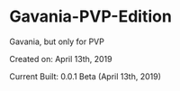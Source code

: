 # Gavania-PVP-Edition
Gavania, but only for PVP

Created on: April 13th, 2019

Current Built: 0.0.1 Beta (April 13th, 2019)
